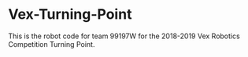 # Vex-Turning-Point
This is the robot code for team 99197W for the 2018-2019 Vex Robotics Competition Turning Point.
